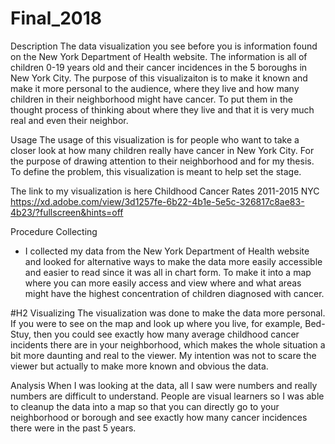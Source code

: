 # Final_2018

Description
The data visualization you see before you is information found on the New York Department of Health website. The information is all of children 0-19 years old and their cancer incidences in the 5 boroughs in New York City. The purpose of this visualizaiton is to make it known and make it more personal to the audience, where they live and how many children in their neighborhood might have cancer. To put them in the thought process of thinking about where they live and that it is very much real and even their neighbor.

Usage
The usage of this visualization is for people who want to take a closer look at how many children really have cancer in New York City. For the purpose of drawing attention to their neighborhood and for my thesis. To define the problem, this visualization is meant to help set the stage.

The link to my visualization is here 
Childhood Cancer Rates 2011-2015 NYC
https://xd.adobe.com/view/3d1257fe-6b22-4b1e-5e5c-326817c8ae83-4b23/?fullscreen&hints=off

Procedure
Collecting
- I collected my data from the New York Department of Health website and looked for alternative ways to make the data more easily accessible and easier to read since it was all in chart form. To make it into a map where you can more easily access and view where and what areas might have the highest concentration of children diagnosed with cancer.

#H2 Visualizing
The visualization was done to make the data more personal. If you were to see on the map and look up where you live, for example, Bed-Stuy, then you could see exactly how many average childhood cancer incidents there are in your neighborhood, which makes the whole situation a bit more daunting and real to the viewer. My intention was not to scare the viewer but actually to make more known and obvious the data.


Analysis
When I was looking at the data, all I saw were numbers and really numbers are difficult to understand. People are visual learners so I was able to cleanup the data into a map so that you can directly go to your neighborhood or borough and see exactly how many cancer incidences there were in the past 5 years.
